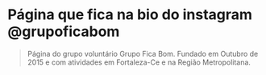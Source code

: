 # Página que fica na bio do instagram @grupoficabom

> Página do grupo voluntário Grupo Fica Bom. Fundado em Outubro de 2015 e com atividades em Fortaleza-Ce e na Região Metropolitana.
